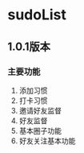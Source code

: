# sudoList
## 1.0.1版本

### 主要功能
  1. 添加习惯
  2. 打卡习惯
  3. 邀请好友监督
  4. 好友监督
  5. 基本圈子功能
  6. 好友关注基本功能
  
  
  
